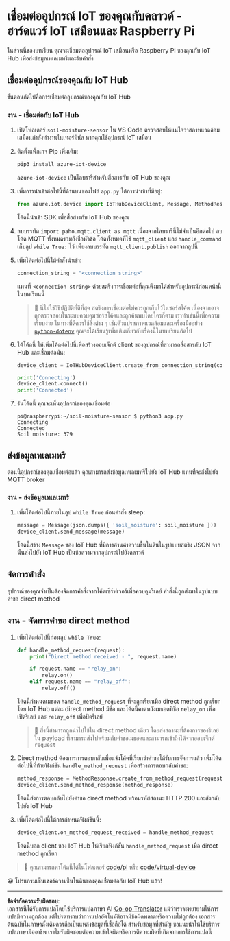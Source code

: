 <!--
CO_OP_TRANSLATOR_METADATA:
{
  "original_hash": "3ac42e284a7222c0e83d2d43231a364f",
  "translation_date": "2025-08-27T22:01:13+00:00",
  "source_file": "2-farm/lessons/4-migrate-your-plant-to-the-cloud/single-board-computer-connect-hub.md",
  "language_code": "th"
}
-->
# เชื่อมต่ออุปกรณ์ IoT ของคุณกับคลาวด์ - ฮาร์ดแวร์ IoT เสมือนและ Raspberry Pi

ในส่วนนี้ของบทเรียน คุณจะเชื่อมต่ออุปกรณ์ IoT เสมือนหรือ Raspberry Pi ของคุณกับ IoT Hub เพื่อส่งข้อมูลเทเลเมทรีและรับคำสั่ง

## เชื่อมต่ออุปกรณ์ของคุณกับ IoT Hub

ขั้นตอนถัดไปคือการเชื่อมต่ออุปกรณ์ของคุณกับ IoT Hub

### งาน - เชื่อมต่อกับ IoT Hub

1. เปิดโฟลเดอร์ `soil-moisture-sensor` ใน VS Code ตรวจสอบให้แน่ใจว่าสภาพแวดล้อมเสมือนกำลังทำงานในเทอร์มินัล หากคุณใช้อุปกรณ์ IoT เสมือน

1. ติดตั้งแพ็กเกจ Pip เพิ่มเติม:

    ```sh
    pip3 install azure-iot-device
    ```

    `azure-iot-device` เป็นไลบรารีสำหรับสื่อสารกับ IoT Hub ของคุณ

1. เพิ่มการนำเข้าต่อไปนี้ที่ด้านบนของไฟล์ `app.py` ใต้การนำเข้าที่มีอยู่:

    ```python
    from azure.iot.device import IoTHubDeviceClient, Message, MethodResponse
    ```

    โค้ดนี้นำเข้า SDK เพื่อสื่อสารกับ IoT Hub ของคุณ

1. ลบบรรทัด `import paho.mqtt.client as mqtt` เนื่องจากไลบรารีนี้ไม่จำเป็นอีกต่อไป ลบโค้ด MQTT ทั้งหมดรวมถึงชื่อหัวข้อ โค้ดทั้งหมดที่ใช้ `mqtt_client` และ `handle_command` เก็บลูป `while True:` ไว้ เพียงลบบรรทัด `mqtt_client.publish` ออกจากลูปนี้

1. เพิ่มโค้ดต่อไปนี้ใต้คำสั่งนำเข้า:

    ```python
    connection_string = "<connection string>"
    ```

    แทนที่ `<connection string>` ด้วยสตริงการเชื่อมต่อที่คุณดึงมาได้สำหรับอุปกรณ์ก่อนหน้านี้ในบทเรียนนี้

    > 💁 นี่ไม่ใช่วิธีปฏิบัติที่ดีที่สุด สตริงการเชื่อมต่อไม่ควรถูกเก็บไว้ในซอร์สโค้ด เนื่องจากอาจถูกตรวจสอบในระบบควบคุมซอร์สโค้ดและถูกค้นพบโดยใครก็ตาม เราทำเช่นนี้เพื่อความเรียบง่าย ในทางที่ดีควรใช้สิ่งต่าง ๆ เช่นตัวแปรสภาพแวดล้อมและเครื่องมืออย่าง [`python-dotenv`](https://pypi.org/project/python-dotenv/) คุณจะได้เรียนรู้เพิ่มเติมเกี่ยวกับเรื่องนี้ในบทเรียนถัดไป

1. ใต้โค้ดนี้ ให้เพิ่มโค้ดต่อไปนี้เพื่อสร้างออบเจ็กต์ client ของอุปกรณ์ที่สามารถสื่อสารกับ IoT Hub และเชื่อมต่อมัน:

    ```python
    device_client = IoTHubDeviceClient.create_from_connection_string(connection_string)

    print('Connecting')
    device_client.connect()
    print('Connected')
    ```

1. รันโค้ดนี้ คุณจะเห็นอุปกรณ์ของคุณเชื่อมต่อ

    ```output
    pi@raspberrypi:~/soil-moisture-sensor $ python3 app.py 
    Connecting
    Connected
    Soil moisture: 379
    ```

## ส่งข้อมูลเทเลเมทรี

ตอนนี้อุปกรณ์ของคุณเชื่อมต่อแล้ว คุณสามารถส่งข้อมูลเทเลเมทรีไปยัง IoT Hub แทนที่จะส่งไปยัง MQTT broker

### งาน - ส่งข้อมูลเทเลเมทรี

1. เพิ่มโค้ดต่อไปนี้ภายในลูป `while True` ก่อนคำสั่ง sleep:

    ```python
    message = Message(json.dumps({ 'soil_moisture': soil_moisture }))
    device_client.send_message(message)
    ```

    โค้ดนี้สร้าง `Message` ของ IoT Hub ที่มีการอ่านค่าความชื้นในดินในรูปแบบสตริง JSON จากนั้นส่งไปยัง IoT Hub เป็นข้อความจากอุปกรณ์ไปยังคลาวด์

## จัดการคำสั่ง

อุปกรณ์ของคุณจำเป็นต้องจัดการคำสั่งจากโค้ดเซิร์ฟเวอร์เพื่อควบคุมรีเลย์ คำสั่งนี้ถูกส่งมาในรูปแบบคำขอ direct method

## งาน - จัดการคำขอ direct method

1. เพิ่มโค้ดต่อไปนี้ก่อนลูป `while True`:

    ```python
    def handle_method_request(request):
        print("Direct method received - ", request.name)
    
        if request.name == "relay_on":
            relay.on()
        elif request.name == "relay_off":
            relay.off()    
    ```

    โค้ดนี้กำหนดเมธอด `handle_method_request` ที่จะถูกเรียกเมื่อ direct method ถูกเรียกโดย IoT Hub แต่ละ direct method มีชื่อ และโค้ดนี้คาดหวังเมธอดที่ชื่อ `relay_on` เพื่อเปิดรีเลย์ และ `relay_off` เพื่อปิดรีเลย์

    > 💁 สิ่งนี้สามารถถูกนำไปใช้ใน direct method เดียว โดยส่งสถานะที่ต้องการของรีเลย์ใน payload ที่สามารถส่งไปพร้อมกับคำขอเมธอดและสามารถเข้าถึงได้จากออบเจ็กต์ `request`

1. Direct method ต้องการการตอบกลับเพื่อแจ้งโค้ดที่เรียกว่าคำขอได้รับการจัดการแล้ว เพิ่มโค้ดต่อไปนี้ที่ท้ายฟังก์ชัน `handle_method_request` เพื่อสร้างการตอบกลับคำขอ:

    ```python
    method_response = MethodResponse.create_from_method_request(request, 200)
    device_client.send_method_response(method_response)
    ```

    โค้ดนี้ส่งการตอบกลับไปยังคำขอ direct method พร้อมรหัสสถานะ HTTP 200 และส่งกลับไปยัง IoT Hub

1. เพิ่มโค้ดต่อไปนี้ใต้การกำหนดฟังก์ชันนี้:

    ```python
    device_client.on_method_request_received = handle_method_request
    ```

    โค้ดนี้บอก client ของ IoT Hub ให้เรียกฟังก์ชัน `handle_method_request` เมื่อ direct method ถูกเรียก

> 💁 คุณสามารถหาโค้ดนี้ได้ในโฟลเดอร์ [code/pi](../../../../../2-farm/lessons/4-migrate-your-plant-to-the-cloud/code/pi) หรือ [code/virtual-device](../../../../../2-farm/lessons/4-migrate-your-plant-to-the-cloud/code/virtual-device)

😀 โปรแกรมเซ็นเซอร์ความชื้นในดินของคุณเชื่อมต่อกับ IoT Hub แล้ว!

---

**ข้อจำกัดความรับผิดชอบ**:  
เอกสารนี้ได้รับการแปลโดยใช้บริการแปลภาษา AI [Co-op Translator](https://github.com/Azure/co-op-translator) แม้ว่าเราจะพยายามให้การแปลมีความถูกต้อง แต่โปรดทราบว่าการแปลอัตโนมัติอาจมีข้อผิดพลาดหรือความไม่ถูกต้อง เอกสารต้นฉบับในภาษาดั้งเดิมควรถือเป็นแหล่งข้อมูลที่เชื่อถือได้ สำหรับข้อมูลที่สำคัญ ขอแนะนำให้ใช้บริการแปลภาษามืออาชีพ เราไม่รับผิดชอบต่อความเข้าใจผิดหรือการตีความผิดที่เกิดจากการใช้การแปลนี้